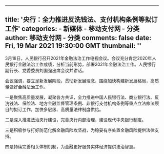 
---
title: '央行：全力推进反洗钱法、支付机构条例等拟订工作'
categories: 
    - 新媒体
    - 移动支付网 - 分类
author: 移动支付网 - 分类
comments: false
date: Fri, 19 Mar 2021 19:30:00 GMT
thumbnail: ''
---

<div>   
<p>3月18日，人民银行召开2021年金融法治工作电视会议。会议充分肯定2020年人民银行金融法治工作成绩，分析当前形势，部署2021年金融法治工作。人民银行副行长、党委委员刘国强出席会议并讲话。 </p>

<p>会议强调，要立足新发展阶段，贯彻新发展理念，围绕加快构建新发展格局，高质量做好金融法治工作。</p>

<p>一是聚焦高质量发展，凝聚各方共识，全力推进中国人民银行法、商业银行法、反洗钱法、保险法、地方金融监督管理条例、非银行支付机构条例等重点立法修法项目的拟订工作，加快多层级、高质量法律制度供给。</p>

<p>二是深入推进法治央行建设，完善央行内部治理，建设现代中央银行制度。</p>

<p>三是积极参与打好防范化解金融风险攻坚战，为稳妥有序处置金融风险提供法律支持。</p>

<p>四是持续完善相关体制机制，为金融更好服务实体经济提供法治智慧。</p>
   
</div>
            
